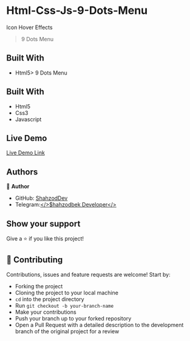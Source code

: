 # Html-Css-Js-9-Dots-Menu
Icon Hover Effects
> 9 Dots Menu

## Built With

- Html5> 9 Dots Menu

## Built With

- Html5
 - Css3
 - Javascript  

## Live Demo

[Live Demo Link](https://iconhovereffect.netlify.app/)

## Authors

👤  **Author**

 - GitHub: [ShahzodDev](https://github.com/shakhzodbekdevuz)
 - Telegram:[</>$hahzodbek Developer</>](https://t.me/Shahzos_Desktop_developer_csharp)

## Show your support

Give a  ⭐️  if you like this project!
## 🤝  Contributing

Contributions, issues and feature requests are welcome! Start by:

-   Forking the project
-   Cloning the project to your local machine
-   `cd`  into the project directory
-   Run  `git checkout -b your-branch-name`
-   Make your contributions
-   Push your branch up to your forked repository
-   Open a Pull Request with a detailed description to the development branch of the original project for a review
